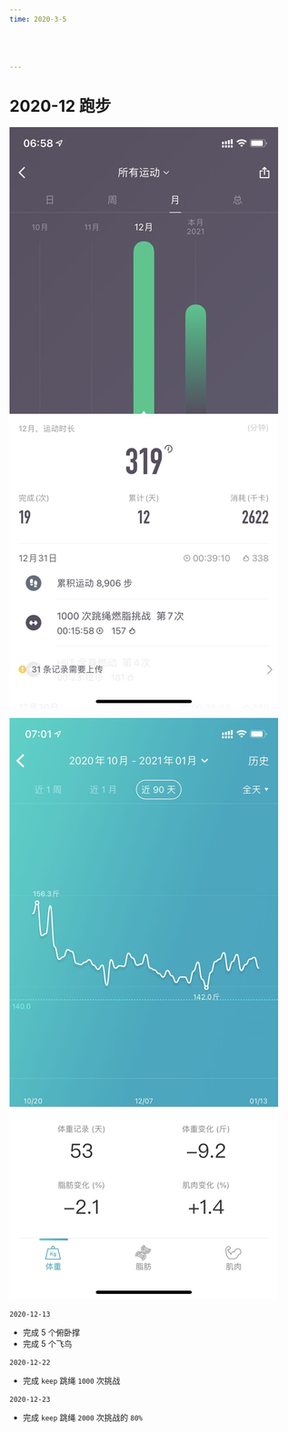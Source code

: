 ```yaml
---
time: 2020-3-5




---
```




# 2020-12 跑步 #

![](./img/12-keep.jpg)

![](./img/12-qing.jpg)

`2020-12-13`

- 完成 5 个俯卧撑
- 完成 5 个飞鸟

`2020-12-22`

- 完成 `keep` 跳绳 `1000` 次挑战

`2020-12-23`

- 完成 `keep` 跳绳 `2000` 次挑战的 `80%`




